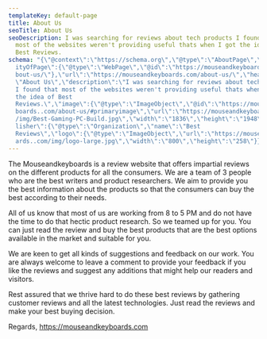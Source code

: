 ```yaml
---
templateKey: default-page
title: About Us
seoTitle: About Us
seoDescription: I was searching for reviews about tech products I found that
  most of the websites weren't providing useful thats when I got the idea of
  Best Reviews.
schema: "{\"@context\":\"https://schema.org\",\"@type\":\"AboutPage\",\"mainEnt\
  ityOfPage\":{\"@type\":\"WebPage\",\"@id\":\"https://mouseandkeyboards..com/a\
  bout-us/\"},\"url\":\"https://mouseandkeyboards.com/about-us/\",\"headline\":\
  \"About Us\",\"description\":\"I was searching for reviews about tech products
  I found that most of the websites weren't providing useful thats when I got
  the idea of Best
  Reviews.\",\"image\":{\"@type\":\"ImageObject\",\"@id\":\"https://mouseandkey\
  boards..com/about-us/#primaryimage\",\"url\":\"https://mouseandkeyboards..com\
  /img/Best-Gaming-PC-Build.jpg\",\"width\":\"1836\",\"height\":\"1948\"},\"pub\
  lisher\":{\"@type\":\"Organization\",\"name\":\"Best
  Reviews\",\"logo\":{\"@type\":\"ImageObject\",\"url\":\"https://mouseandkeybo\
  ards..com/img/logo-large.jpg\",\"width\":\"800\",\"height\":\"258\"}}},"
---
```

The Mouseandkeyboards is a review website that offers impartial reviews on the different products for all the consumers. We are a team of 3 people who are the best writers and product researchers. We aim to provide you the best information about the products so that the consumers can buy the best according to their needs.


All of us know that most of us are working from 8 to 5 PM and do not have the time to do that hectic product research. So we teamed up for you. You can just read the review and buy the best products that are the best options available in the market and suitable for you.


We are keen to get all kinds of suggestions and feedback on our work. You are always welcome to leave a comment to provide your feedback if you like the reviews and suggest any additions that might help our readers and visitors.


Rest assured that we thrive hard to do these best reviews by gathering customer reviews and all the latest technologies. Just read the reviews and make your best buying decision.


Regards,
https://mouseandkeyboards.com